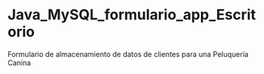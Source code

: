 # Java_MySQL_formulario_app_Escritorio
Formulario de almacenamiento de datos de clientes para una Peluquería Canina
